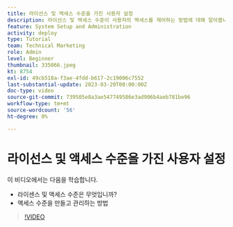 ```yaml
---
title: 라이선스 및 액세스 수준을 가진 사용자 설정
description: 라이선스 및 액세스 수준이 사용자의 액세스를 제어하는 방법에 대해 알아봅니다. 시스템에서 작업 역할을 사용하는 방법을 알아봅니다.
feature: System Setup and Administration
activity: deploy
type: Tutorial
team: Technical Marketing
role: Admin
level: Beginner
thumbnail: 335066.jpeg
kt: 8754
exl-id: 49cb518a-f3ae-4fdd-b617-2c19006c7552
last-substantial-update: 2023-03-20T00:00:00Z
doc-type: video
source-git-commit: 739505e8a3ae547749586e3ad906b4aeb781be96
workflow-type: tm+mt
source-wordcount: '56'
ht-degree: 0%

---
```


# 라이선스 및 액세스 수준을 가진 사용자 설정

이 비디오에서는 다음을 학습합니다.

* 라이센스 및 액세스 수준은 무엇입니까?
* 액세스 수준을 만들고 관리하는 방법

>[!VIDEO](https://video.tv.adobe.com/v/335066/?quality=12)
